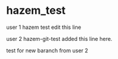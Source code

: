 # hazem_test
user 1 hazem test edit this line

user 2 hazem-git-test added this line here.

test for new baranch from user 2
